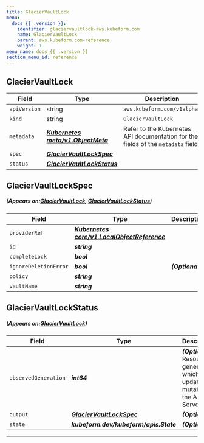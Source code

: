 ```yaml
---
title: GlacierVaultLock
menu:
  docs_{{ .version }}:
    identifier: glaciervaultlock-aws.kubeform.com
    name: GlacierVaultLock
    parent: aws.kubeform.com-reference
    weight: 1
menu_name: docs_{{ .version }}
section_menu_id: reference
---
```


## GlacierVaultLock
| Field | Type | Description |
| ------ | ----- | ----------- |
| `apiVersion` | string | `aws.kubeform.com/v1alpha1` |
|    `kind` | string | `GlacierVaultLock` |
| `metadata` | ***[Kubernetes meta/v1.ObjectMeta](https://kubernetes.io/docs/reference/generated/kubernetes-api/v1.13/#objectmeta-v1-meta)***|Refer to the Kubernetes API documentation for the fields of the `metadata` field.|
| `spec` | ***[GlacierVaultLockSpec](#GlacierVaultLockSpec)***||
| `status` | ***[GlacierVaultLockStatus](#GlacierVaultLockStatus)***||
## GlacierVaultLockSpec
##### (Appears on:[GlacierVaultLock](#GlacierVaultLock), [GlacierVaultLockStatus](#GlacierVaultLockStatus))
| Field | Type | Description |
| ------ | ----- | ----------- |
| `providerRef` | ***[Kubernetes core/v1.LocalObjectReference](https://kubernetes.io/docs/reference/generated/kubernetes-api/v1.13/#localobjectreference-v1-core)***||
| `id` | ***string***||
| `completeLock` | ***bool***||
| `ignoreDeletionError` | ***bool***| ***(Optional)*** |
| `policy` | ***string***||
| `vaultName` | ***string***||
## GlacierVaultLockStatus
##### (Appears on:[GlacierVaultLock](#GlacierVaultLock))
| Field | Type | Description |
| ------ | ----- | ----------- |
| `observedGeneration` | ***int64***| ***(Optional)*** Resource generation, which is updated on mutation by the API Server.|
| `output` | ***[GlacierVaultLockSpec](#GlacierVaultLockSpec)***| ***(Optional)*** |
| `state` | ***kubeform.dev/kubeform/apis.State***| ***(Optional)*** |
---
